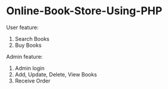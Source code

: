 # Online-Book-Store-Using-PHP

User feature:
1. Search Books
2. Buy Books

Admin feature:
1. Admin login
2. Add, Update, Delete, View Books
3. Receive Order


